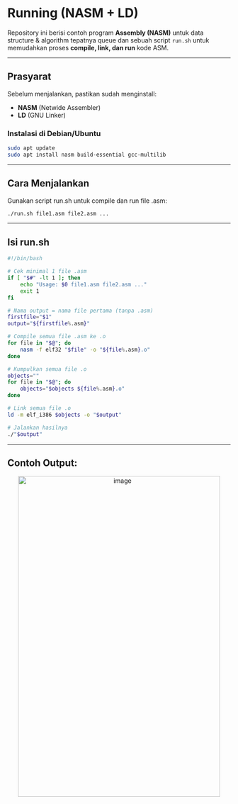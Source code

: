 # Running (NASM + LD)

Repository ini berisi contoh program **Assembly (NASM)** untuk data structure & algorithm tepatnya queue dan sebuah script `run.sh` untuk memudahkan proses **compile, link, dan run** kode ASM.

---

## Prasyarat

Sebelum menjalankan, pastikan sudah menginstall:

- **NASM** (Netwide Assembler)  
- **LD** (GNU Linker)  

### Instalasi di Debian/Ubuntu
```bash
sudo apt update
sudo apt install nasm build-essential gcc-multilib
```

---

## Cara Menjalankan

Gunakan script run.sh untuk compile dan run file .asm:
```bash
./run.sh file1.asm file2.asm ...
```

---

## Isi run.sh
```bash
#!/bin/bash

# Cek minimal 1 file .asm
if [ "$#" -lt 1 ]; then
    echo "Usage: $0 file1.asm file2.asm ..."
    exit 1
fi

# Nama output = nama file pertama (tanpa .asm)
firstfile="$1"
output="${firstfile%.asm}"

# Compile semua file .asm ke .o
for file in "$@"; do
    nasm -f elf32 "$file" -o "${file%.asm}.o"
done

# Kumpulkan semua file .o
objects=""
for file in "$@"; do
    objects="$objects ${file%.asm}.o"
done

# Link semua file .o
ld -m elf_i386 $objects -o "$output"

# Jalankan hasilnya
./"$output"

```

---

## Contoh Output:
<p align="center">
  <img width="456" height="724" alt="image" src="https://github.com/user-attachments/assets/cfac7cc3-67cc-4f87-acdb-5fa2f971ae28" />
</p>
